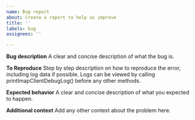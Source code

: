 ```yaml
---
name: Bug report
about: Create a report to help us improve
title: ''
labels: bug
assignees: ''

---
```


**Bug description**
A clear and concise description of what the bug is. 

**To Reproduce**
Step by step description on how to reproduce the error, including log data if possible.
Logs can be viewed by calling printImapClientDebugLog() before any other methods.

**Expected behavior**
A clear and concise description of what you expected to happen.

**Additional context**
Add any other context about the problem here.
